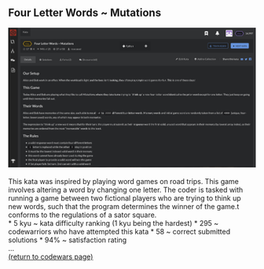 ## Four Letter Words ~ Mutations
<img src="images/mutations_screen_shot.png?raw=true"/>
<br>
<br>
This kata was inspired by playing word games on road trips. This game involves altering a word by changing one letter. The coder is tasked with running a game between two fictional players who are trying to think up new words, such that the program determines the winner of the game.t conforms to the regulations of a sator square.
<br>
* 5 kyu ~ kata difficulty ranking (1 kyu being the hardest)
* 295 ~ codewarriors who have attempted this kata
* 58 ~ correct submitted solutions
* 94% ~ satisfaction rating
<br>
...
<br>
<a href="https://rowcased.github.io/alternate_page.md#creator">(return to codewars page)</a>
